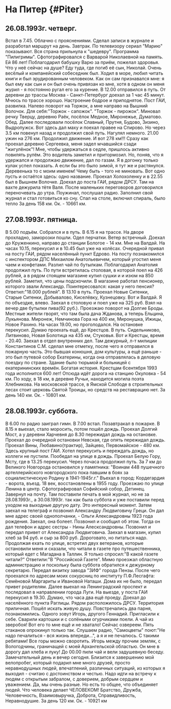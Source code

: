 # На Питер {#Piter}

## 26.08.1993г. четверг. 

  Встал в 7.45. Облачно с прояснениями. Сделал записи в журнале и разработал маршрут на день. Завтрак. По телевизору сериал "Марию" показывают. Вся страна прильнула к "шедевру". Программа "Пилигримы". Сфотографировался с Варварой Николаевной на память. Ей 86 лет!
  Поблагодарил бабушку Варю за приём, пожелал здоровья. Что у неё сейчас на душе? Еду туда, где погиб её сын, Николай. Очень весёлый и компанейский собеседник был. Ходил в море, любил читать книги и был эрудированным человеком. Как он сам признавался мне: я был ему как сын и он был очень привязан ко мне, хотя в одном он меня журил - я постоянно ругал его за курение. В 12.00 отправился в путь.
  От деревни до трассы Москва - Санкт-Петербург доехал за 1 час 45 минут. Мчюсь по трассе хорошо. Настроение бодрое и приподнятое. 
  Пост ГАИ, развилка. Налево поворот на Торжок, а мне направо на Вышний Волочок.
        Для себя:"Торжок - сапожок".
                 "Торжок - пирожок".
 Миновал речку Тверцу, деревню Раёк, посёлок Медное, Миронежье, Думатово. 
  Обед. Далее последовали посёлок Славный, Прутня, Будово, Зизино, Выдропужск. Вот здесь дал маху и поехал правее на Спирово. Но через 3.5 км повенул назад и продолжил свой путь. Нагулял немного.
   21.00 ужин на 276 км. Продолжил движение. И вот 278 км!!! Сразу как проехал деревню Сергеевка, меня задел мчавшийся сзади "жигулёнок"! Мне, чтобы удержаться в седле, пришлось активно повилять рулём. Это водитель заметил и притормозил. Но, поняв, что я удержался и продолжаю движение, дал по газам. Я в догонку только кулак успел показать. А если бы это было зимой, я тут же и растянулся. Деревенька то с моим именем! Чему быть - того не миновать. Вот одно пусть и остаётся здесь: одно название.
   Проехал Холохоленку и в 22.55 был в Вышнем Волочке. Доехал до поста ГАИ, рядом ДРСУ. Там на вахте дежурила тётя Валя. После маленьких переговоров договорился переночевать до утра.
  Поужинал, послушал радио. Заполнил свой журнал и стал готовиться ко сну.
    Спал на столе, включил спираль, было тепло
  За день 158 км. Ок. - 10661 км.

## 27.08.1993г. пятница.

В 5.00 подъём. Собрался и в путь. В 6.15 я на трассе. На дворе прохладно, заморозки пошли. Одел перчатки. Ветер встречный. 
  Доехал до Круженкино, направо до станции Бологое - 14 км. Мне на Валдай.
  На часах 10.15, перекусил и в 10.45 был уже на колёсах. Очередной привал на посту ГАИ, рядом населённый пункт Едрово. На посту познакомился с инспектором ДПС Михаилом Анатольевичем, который угостил меня чаем и конфетами. Разлил чай по бутылкам. Поблагодарил Анатолия продолжил путь. По пути встретилась столовая, в которой поел на 426 рублей, а в рядом стоящем магазине купил сушки и и изюм на 850 рублей. Заметил, что цены подскочили. В магазине работал пенсионер, которого звали Александр. Поинтересовался: какая у него пенсия? Ответил:"18.000 рублей".
  В 13.10 в путь. Проехал Новые Ситенки, Старые Ситенки, Добывалово, Киселёвку, Кузнецовку. Вот и Валдай. Я по объездке, влево. Заехал в столовую и поел уже на 325 руб. Взял на вечер две бутылки пива(92 руб.). Проезжаю поворот на Долгие Броды. Местные жители гворят, что там была дача Жданова, а теперь Ельцина, Лукьянова.
   Миронеж, Немчинова Гора на 400 км, Миронушка, Ижицы, Новое Рахино. На часах 19.00, но проголодался. На остановке перекусил. Думаю проехать ещё, до Крестцов.
   В путь. Сидельниково, Литвиново, Новая Болотица на 435 км, Стуковья. Вот и Крестцы, время - 20.40.
   Заехал в отдел внутренних дел. Там дежурный, л-т милиции Константинов С.М. сделал мне отметку, после чего я отправился в пожарную часть. 
  Это бывшая конюшня, дом культуры, а ещё раньше - это был путевой собор Екатерины, когда она отправлялась в деловую поездку по стране. Здание было тюрьмой и больницей с екатерининских времён. Богатая история. Крестцам 6сентября 1993 года исполнится 600 лет! Отсюда идёт дорога на станцию Окуловка - 54 км. По ходу, в 18 км, в деревне Ручьи, находится могила поэта Хлебникова. На московской трассе, в Ямской Слободе в строительных лесах стоит церковь Святой Троицы, но средств на реставрацию нет.
  За день 140 км. Ок. - 10801 км.

## 28.08.1993г. суббота.

В 6.00 по радио заиграл гимн. В 7.00 встал. Позавтракал в пожарке. В 8.15 я выехал, стало моросить, потом пошёл дождь. 
  Проехал Долгий Мост, а у деревни Харчевня до 8.30 пережидал дождь на остановке. Проехал до очередной остановки Невская, где опять пережидал дождь.
  Проехал Вины, Любавино(трактир), Зайцево, Первомайское - 480 км. Здесь крупный пост ГАИ. Хотел перекусить и переждать дождь, но коллеги не пустили. Пообедал на улице в дождь. 
   Проехал Белую Гору, Мсту, где в 13.25 перекусил. Через почаса продолжил путь. За 7 км до Великого Новгорода остановился у памятника:
  "Воинам 448 пушечного артеллерийского новгородского пока павшим в боях за социалистическую Родину в 1941-1945г.г."
  Въехал в город: Кордегардия - ворота, въезд. 18 век, восстановлены в 1955 году.
  Проезжаю по улице Ленина в центр. Сфотографировал Софийский собор, Детинец. Завернул на почту. Там поставили печать в мой журнал, но не за 28.08.1993г., а 30.08.1993г. так как была суббота и уже поставили перед уходом на выходные другую дату. Это интересный момент. Затем заехал на телеграф и позвонил Александру Людвиговичу Греци. Он дал мне адрес своей однополчанки, - Ольги Александровны 1923 года рождения. Заехал, она болеет. Позвонил и сообщил об этом. Тогда он дал телефон и адрес сестры - Нины Алесксандровны. Позвонил и передал привет от Александра Людвиговича. 
  Заехал в магазин, купил хлеб за 94 руб. и сыр за 800 руб. Дороговато, но питаться надо.
  Продолжая ехать по улице, встретил двух ветеранов, которые остановили меня и сказали, что читали в газете про путешественника, который едет с Магадана в Таллин.
   Я только спросил:"В какой газете читали?"
   Ответили:"В "Российской Газете".
  Мимо проезжал областную администрацию и поскольку была суббота обратился к дежурному секретарю. Передал визитку завода "ЗИФ" города Пензы.
 После чего проехался по адресам моих сокурсниц по институту П.Ф.Лесгафта: Семёновой Маргариты и Ивановой Наташи. Дома их не было, передал привет родителям.
   Далее выехал на Ленинградский проспект и последовал в направлении города Луги.
  На выезде, у поста ГАИ перекусил в 19.30. Думаю, что часа два ещё проеду. 
  Доехал до населённого пункта Раглицы. Рядом расположилось ДРСУ. Территория приличная. Пошёл искать живую душу. Повстречались два парня, познакомились. Одного зовут Игорь, другого Геннадий. Пригласили к себе. Сварили картошки и с солёными огурчиками поели. А чай из зверобоя! Вот его то мне ещё и не хватало! Сейчас озвереем. Пять стаканов опрокинул только так.
  Слушаем радио, "Самоцветы" поют:"Не надо печалиться - вся жизнь впереди...", а я и не печалюсь. С такими ребятами! Все горы можно своротить. Игорь между прочим земляк, с Вологодчины, граничащей с моей Архангельской областью. Он мне в дорогу дал хлеба и луку!
  До 00.00 пили чай и вели задушевную беседу. Замечательный день и вечер сегодня. Близится к завершению мой велопробег, который подарил мне много друзей, просто неравнодушных людей, впечатлений, различных ситуаций, из которых я выходил - считаю с достоинством и честью. Надо идти на встречу к людям с открытым забралом, с доверием, добрым сердцем и уважением. Да, мы очень разные. Но есть то общее, что объединяет людей. Что человека делает ЧЕЛОВЕКОМ! Братство, Дружба, Человечность, Взаимовыручка, Доброта, Справидливость, Неравнодушие.
  За день 120 км. Ок. - 10921 км  
